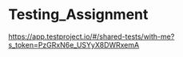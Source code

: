 # Testing_Assignment
https://app.testproject.io/#/shared-tests/with-me?s_token=PzGRxN6e_USYyX8DWRxemA
